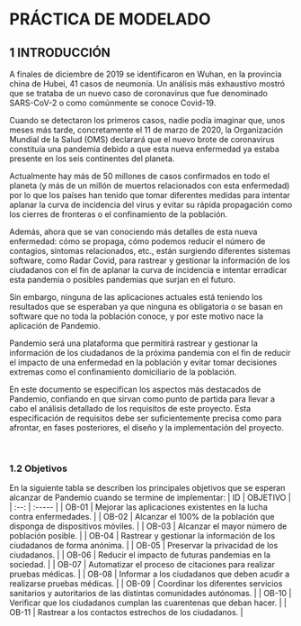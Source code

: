 # PRÁCTICA DE MODELADO
## 1 INTRODUCCIÓN
A finales de diciembre de 2019 se identificaron en Wuhan, en la provincia china de Hubei, 41 casos de neumonía. Un análisis más exhaustivo mostró que se trataba de un nuevo caso de coronavirus que fue denominado SARS-CoV-2 o como comúnmente se conoce Covid-19.

Cuando se detectaron los primeros casos, nadie podía imaginar que, unos meses más tarde, concretamente el 11 de marzo de 2020, la Organización Mundial de la Salud (OMS) declarará que el nuevo brote de coronavirus constituía una pandemia debido a que esta nueva enfermedad ya estaba presente en los seis continentes del planeta.

Actualmente hay más de 50 millones de casos confirmados en todo el planeta (y más de un millón de muertos relacionados con esta enfermedad) por lo que los países han tenido que tomar diferentes medidas para intentar aplanar la curva de incidencia del virus y evitar su rápida propagación como los cierres de fronteras o el confinamiento de la población. 

Además, ahora que se van conociendo más detalles de esta nueva enfermedad: cómo se propaga, cómo podemos reducir el número de contagios, síntomas relacionados, etc., están surgiendo diferentes sistemas software, como Radar Covid, para rastrear y gestionar la información de los ciudadanos con el fin de aplanar la curva de incidencia e intentar erradicar esta pandemia o posibles pandemias que surjan en el futuro. 

Sin embargo, ninguna de las aplicaciones actuales está teniendo los resultados que se esperaban ya que ninguna es obligatoria o se basan en software que no toda la población conoce, y por este motivo nace la aplicación de Pandemio.

Pandemio será una plataforma que permitirá rastrear y gestionar la información de los ciudadanos de la próxima pandemia con el fin de reducir el impacto de una enfermedad en la población y evitar tomar decisiones extremas como el confinamiento domiciliario de la población.

En este documento se especifican los aspectos más destacados de Pandemio, confiando en que sirvan como punto de partida para llevar a cabo el análisis detallado de los requisitos de este proyecto. Esta especificación de requisitos debe ser suficientemente precisa como para afrontar, en fases posteriores, el diseño y la implementación del proyecto.

<br>

### 1.2 Objetivos
En la siguiente tabla se describen los principales objetivos que se esperan alcanzar de Pandemio cuando se termine de implementar:
 | ID | OBJETIVO |
 | :--: | :----- |
 | OB-01 | Mejorar las aplicaciones existentes en la lucha contra enfermedades. |
 | OB-02 | Alcanzar el 100% de la población que disponga de dispositivos móviles. |
 | OB-03 | Alcanzar el mayor número de población posible. |
 | OB-04 | Rastrear y gestionar la información de los ciudadanos de forma anónima. |
 | OB-05 | Preservar la privacidad de los ciudadanos. |
 | OB-06 | Reducir el impacto de futuras pandemias en la sociedad. |
 | OB-07 | Automatizar el proceso de citaciones para realizar pruebas médicas. |
 | OB-08 | Informar a los ciudadanos que deben acudir a realizarse pruebas médicas. |
 | OB-09 | Coordinar los diferentes servicios sanitarios y autoritarios de las distintas comunidades autónomas. |
 | OB-10 | Verificar que los ciudadanos cumplan las cuarentenas que deban hacer. |
 | OB-11 | Rastrear a los contactos estrechos de los ciudadanos. |
